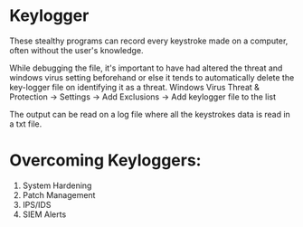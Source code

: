 # Keylogger
These stealthy programs can record every keystroke made on a computer, often without the user's knowledge.

While debugging the file, it's important to have had altered the threat and windows virus setting beforehand or else it tends to automatically delete the key-logger file on identifying it as a threat.
Windows Virus Threat & Protection -> Settings -> Add Exclusions -> Add keylogger file to the list

The output can be read on a log file where all the keystrokes data is read in a txt file.

# Overcoming Keyloggers:
1. System Hardening
2. Patch Management
3. IPS/IDS
4. SIEM Alerts
